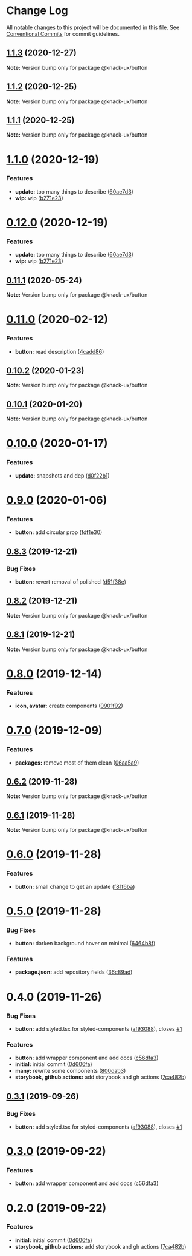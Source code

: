 # Change Log

All notable changes to this project will be documented in this file.
See [Conventional Commits](https://conventionalcommits.org) for commit guidelines.

## [1.1.3](https://github.com/knack-ux/knack-ux/compare/@knack-ux/button@1.1.2...@knack-ux/button@1.1.3) (2020-12-27)

**Note:** Version bump only for package @knack-ux/button





## [1.1.2](https://github.com/knack-ux/knack-ux/compare/@knack-ux/button@1.1.1...@knack-ux/button@1.1.2) (2020-12-25)

**Note:** Version bump only for package @knack-ux/button





## [1.1.1](https://github.com/knack-ux/knack-ux/compare/@knack-ux/button@1.1.0...@knack-ux/button@1.1.1) (2020-12-25)

**Note:** Version bump only for package @knack-ux/button





# [1.1.0](https://github.com/knack-ux/knack-ux/compare/@knack-ux/button@0.11.1...@knack-ux/button@1.1.0) (2020-12-19)


### Features

* **update:** too many things to describe ([60ae7d3](https://github.com/knack-ux/knack-ux/commit/60ae7d3a21f3504a2ed792d08d9b0b4d4a293549))
* **wip:** wip ([b271e23](https://github.com/knack-ux/knack-ux/commit/b271e238a81541a7bb4be59b1b623b39b7277719))





# [0.12.0](https://github.com/knack-ux/knack-ux/compare/@knack-ux/button@0.11.1...@knack-ux/button@0.12.0) (2020-12-19)


### Features

* **update:** too many things to describe ([60ae7d3](https://github.com/knack-ux/knack-ux/commit/60ae7d3a21f3504a2ed792d08d9b0b4d4a293549))
* **wip:** wip ([b271e23](https://github.com/knack-ux/knack-ux/commit/b271e238a81541a7bb4be59b1b623b39b7277719))





## [0.11.1](https://github.com/knack-ux/knack-ux/compare/@knack-ux/button@0.11.0...@knack-ux/button@0.11.1) (2020-05-24)

**Note:** Version bump only for package @knack-ux/button





# [0.11.0](https://github.com/knack-ux/knack-ux/compare/@knack-ux/button@0.10.2...@knack-ux/button@0.11.0) (2020-02-12)


### Features

* **button:** read description ([4cadd86](https://github.com/knack-ux/knack-ux/commit/4cadd8619d7bd8751a721e6145c6b35a61055f4d))





## [0.10.2](https://github.com/knack-ux/knack-ux/compare/@knack-ux/button@0.10.1...@knack-ux/button@0.10.2) (2020-01-23)

**Note:** Version bump only for package @knack-ux/button





## [0.10.1](https://github.com/knack-ux/knack-ux/compare/@knack-ux/button@0.10.0...@knack-ux/button@0.10.1) (2020-01-20)

**Note:** Version bump only for package @knack-ux/button





# [0.10.0](https://github.com/knack-ux/knack-ux/compare/@knack-ux/button@0.9.0...@knack-ux/button@0.10.0) (2020-01-17)


### Features

* **update:** snapshots and dep ([d0f22b1](https://github.com/knack-ux/knack-ux/commit/d0f22b1))





# [0.9.0](https://github.com/knack-ux/knack-ux/compare/@knack-ux/button@0.8.3...@knack-ux/button@0.9.0) (2020-01-06)


### Features

* **button:** add circular prop ([fdf1e30](https://github.com/knack-ux/knack-ux/commit/fdf1e30))





## [0.8.3](https://github.com/knack-ux/knack-ux/compare/@knack-ux/button@0.8.2...@knack-ux/button@0.8.3) (2019-12-21)


### Bug Fixes

* **button:** revert removal of polished ([d51f38e](https://github.com/knack-ux/knack-ux/commit/d51f38e))





## [0.8.2](https://github.com/knack-ux/knack-ux/compare/@knack-ux/button@0.8.1...@knack-ux/button@0.8.2) (2019-12-21)

**Note:** Version bump only for package @knack-ux/button





## [0.8.1](https://github.com/knack-ux/knack-ux/compare/@knack-ux/button@0.8.0...@knack-ux/button@0.8.1) (2019-12-21)

**Note:** Version bump only for package @knack-ux/button





# [0.8.0](https://github.com/knack-ux/knack-ux/compare/@knack-ux/button@0.7.0...@knack-ux/button@0.8.0) (2019-12-14)


### Features

* **icon, avatar:** create components ([0901f92](https://github.com/knack-ux/knack-ux/commit/0901f92))





# [0.7.0](https://github.com/knack-ux/knack-ux/compare/@knack-ux/button@0.6.2...@knack-ux/button@0.7.0) (2019-12-09)


### Features

* **packages:** remove most of them clean ([06aa5a9](https://github.com/knack-ux/knack-ux/commit/06aa5a9))





## [0.6.2](https://github.com/knack-ux/knack-ux/compare/@knack-ux/button@0.6.1...@knack-ux/button@0.6.2) (2019-11-28)

**Note:** Version bump only for package @knack-ux/button





## [0.6.1](https://github.com/knack-ux/knack-ux/compare/@knack-ux/button@0.6.0...@knack-ux/button@0.6.1) (2019-11-28)

**Note:** Version bump only for package @knack-ux/button





# [0.6.0](https://github.com/knack-ux/knack-ux/compare/@knack-ux/button@0.5.0...@knack-ux/button@0.6.0) (2019-11-28)


### Features

* **button:** small change to get an update ([f81f6ba](https://github.com/knack-ux/knack-ux/commit/f81f6ba))





# [0.5.0](https://github.com/knack-ux/knack-ux/compare/@knack-ux/button@0.4.0...@knack-ux/button@0.5.0) (2019-11-28)


### Bug Fixes

* **button:** darken background hover on minimal ([6464b8f](https://github.com/knack-ux/knack-ux/commit/6464b8f))


### Features

* **package.json:** add repository fields ([36c89ad](https://github.com/knack-ux/knack-ux/commit/36c89ad))





# 0.4.0 (2019-11-26)


### Bug Fixes

* **button:** add styled.tsx for styled-components ([af93088](https://github.com/chrispcode/knack/commit/af93088)), closes [#1](https://github.com/chrispcode/knack/issues/1)


### Features

* **button:** add wrapper component and add docs ([c56dfa3](https://github.com/chrispcode/knack/commit/c56dfa3))
* **initial:** initial commit ([0d606fa](https://github.com/chrispcode/knack/commit/0d606fa))
* **many:** rewrite some components ([800dab3](https://github.com/chrispcode/knack/commit/800dab3))
* **storybook, github actions:** add storybook and gh actions ([7ca482b](https://github.com/chrispcode/knack/commit/7ca482b))





## [0.3.1](https://github.com/chrispcode/knack/compare/@knack-ux/button@0.3.0...@knack-ux/button@0.3.1) (2019-09-26)


### Bug Fixes

* **button:** add styled.tsx for styled-components ([af93088](https://github.com/chrispcode/knack/commit/af93088)), closes [#1](https://github.com/chrispcode/knack/issues/1)





# [0.3.0](https://github.com/chrispcode/knack/compare/@knack-ux/button@0.2.0...@knack-ux/button@0.3.0) (2019-09-22)


### Features

* **button:** add wrapper component and add docs ([c56dfa3](https://github.com/chrispcode/knack/commit/c56dfa3))





# 0.2.0 (2019-09-22)


### Features

* **initial:** initial commit ([0d606fa](https://github.com/chrispcode/knack/commit/0d606fa))
* **storybook, github actions:** add storybook and gh actions ([7ca482b](https://github.com/chrispcode/knack/commit/7ca482b))
